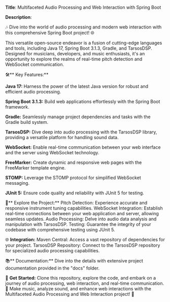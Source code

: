 **Title**: Multifaceted Audio Processing and Web Interaction with Spring Boot

**Description**:

🎶 Dive into the world of audio processing and modern web interaction with this comprehensive Spring Boot project! 🌐

This versatile open-source endeavor is a fusion of cutting-edge languages and tools, including Java 17, Spring Boot 3.1.3, Gradle, and TarsosDSP. Designed for musicians, developers, and music enthusiasts, it's an opportunity to explore the realms of real-time pitch detection and WebSocket communication.

🛠️** Key Features:**

**Java 17:** Harness the power of the latest Java version for robust and efficient audio processing.

**Spring Boot 3.1.3:** Build web applications effortlessly with the Spring Boot framework.

**Gradle:** Seamlessly manage project dependencies and tasks with the Gradle build system.

**TarsosDSP:** Dive deep into audio processing with the TarsosDSP library, providing a versatile platform for handling sound data.

**WebSocket:** Enable real-time communication between your web interface and the server using WebSocket technology.

**FreeMarker:** Create dynamic and responsive web pages with the FreeMarker template engine.

**STOMP:** Leverage the STOMP protocol for simplified WebSocket messaging.

**JUnit 5:** Ensure code quality and reliability with JUnit 5 for testing.

🚀** Explore the Project:**
Pitch Detection: Experience accurate and responsive instrument tuning capabilities.
WebSocket Integration: Establish real-time connections between your web application and server, allowing seamless updates.
Audio Processing: Delve into audio data analysis and manipulation with TarsosDSP.
Testing: Guarantee the integrity of your codebase with comprehensive testing using JUnit 5.

🌐 **Integration:**
Maven Central: Access a vast repository of dependencies for your project.
TarsosDSP Repository: Connect to the TarsosDSP repository for specialized audio processing capabilities.

📚** Documentation:**
Dive into the details with extensive project documentation provided in the "docs" folder.

🔗 **Get Started:**
Clone this repository, explore the code, and embark on a journey of audio processing, web interaction, and real-time communication.
🎼 Make music, analyze sound, and enhance web interactions with the Multifaceted Audio Processing and Web Interaction project! 🎉
